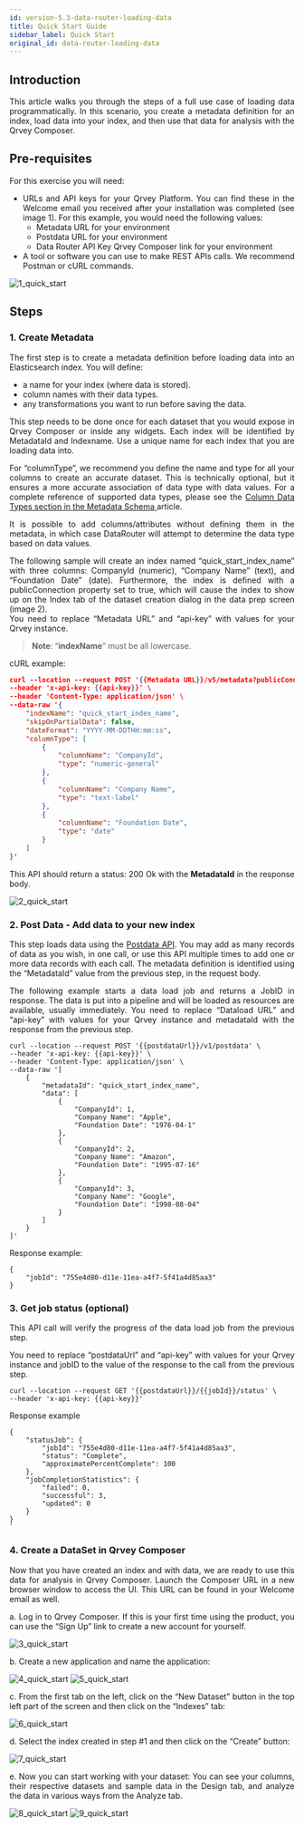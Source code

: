 ```yaml
---
id: version-5.3-data-router-loading-data
title: Quick Start Guide
sidebar_label: Quick Start
original_id: data-router-loading-data
---
```


<div style="text-align: justify">

## Introduction
This article walks you through the steps of a full use case of loading data programmatically. In this scenario, you create a metadata definition for an index, load data into your index, and then use that data for analysis with the Qrvey Composer.

## Pre-requisites
For this exercise you will need:
* URLs and API keys for your Qrvey Platform. You can find these in the Welcome email you received after your installation was completed (see image 1). For this example, you would need the following values:
  * Metadata URL for your environment 
  * Postdata URL for your environment  
  * Data Router API Key 
Qrvey Composer link for your environment
* A tool or software you can use to make REST APIs calls. We recommend Postman or cURL commands.

![1_quick_start](https://s3.amazonaws.com/cdn.qrvey.com/documentation_assets/data-router/Quick+Start+Guide%3A+Loading+Data/1_qsg.png#thumbnail)

## Steps
### 1. Create Metadata
The first step is to create a metadata definition before loading data into an Elasticsearch index. You will define:
* a name for your index (where data is stored).
* column names with their data types. 
* any transformations you want to run before saving the data.

This step needs to be done once for each dataset that you would expose in Qrvey Composer or inside any widgets. Each index will be identified by MetadataId and Indexname. Use a unique name for each index that you are loading data into. 

For “columnType”, we recommend you define the name and type for all your columns to create an accurate dataset. This is technically optional, but it ensures a more accurate association of data type with data values. For a complete reference of supported data types, please see the <a href="/docs/data-router/Metadata/metadata-intro/#columntype-data-types">Column Data Types section in the Metadata Schema </a> article. 

It is possible to add columns/attributes without defining them in the metadata, in which case DataRouter will attempt to determine the data type based on data values.

The following sample will create an index named “quick_start_index_name” with three columns: CompanyId (numeric), “Company Name” (text), and “Foundation Date” (date). Furthermore, the index is defined with a publicConnection property set to true, which will cause the index to show up on the Index tab of the dataset creation dialog in the data prep screen (image 2). <br>
You need to replace “Metadata URL” and “api-key” with values for your Qrvey instance. 

> **Note**: “**indexName**” must be all  lowercase.

cURL example:

```json
curl --location --request POST '{{Metadata URL}}/v5/metadata?publicConnection=true' \
--header 'x-api-key: {{api-key}}' \
--header 'Content-Type: application/json' \
--data-raw '{
    "indexName": "quick_start_index_name",
    "skipOnPartialData": false,
    "dateFormat": "YYYY-MM-DDTHH:mm:ss",
    "columnType": [
        {
            "columnName": "CompanyId",
            "type": "numeric-general"
        },
        {
            "columnName": "Company Name",
            "type": "text-label"
        },
        {
            "columnName": "Foundation Date",
            "type": "date"
        }
    ]
}'
```
This API should return a status: 200 Ok with the **MetadataId** in the response body.


![2_quick_start](https://s3.amazonaws.com/cdn.qrvey.com/documentation_assets/data-router/Quick+Start+Guide%3A+Loading+Data/2_qsg.png#thumbnail)

### 2. Post Data - Add data to your new index
This step loads data using the  <a href="https://bit.ly/2JNuiXz">Postdata API</a>. You may add as many records of data as you wish, in one call, or use this API multiple times to add one or more data records with each call. The metadata definition is identified using the “MetadataId” value from the previous step, in the request body. 

The following example starts a data load job and returns a JobID in response.  The data is put into a pipeline and will be loaded as resources are available, usually immediately. 
You need to replace “Dataload URL” and “api-key” with values for your Qrvey instance and metadataId with the response from the previous step.

```
curl --location --request POST '{{postdataUrl}}/v1/postdata' \
--header 'x-api-key: {{api-key}}' \
--header 'Content-Type: application/json' \
--data-raw '[
    {
        "metadataId": "quick_start_index_name",
        "data": [
            {
                "CompanyId": 1,
                "Company Name": "Apple",
                "Foundation Date": "1976-04-1"
            },
            {
                "CompanyId": 2,
                "Company Name": "Amazon",
                "Foundation Date": "1995-07-16"
            },
            {
                "CompanyId": 3,
                "Company Name": "Google",
                "Foundation Date": "1998-08-04"
            }
        ]
    }
]'
```
Response example:
```
{
    "jobId": "755e4d80-d11e-11ea-a4f7-5f41a4d85aa3"
}
```


### 3. Get job status (optional)

This API call will verify the progress of the data load job from the previous step.

You need to replace “postdataUrl” and “api-key” with values for your Qrvey instance and jobID to the value of the response to the call from the previous step.

```
curl --location --request GET '{{postdataUrl}}/{{jobId}}/status' \
--header 'x-api-key: {{api-key}}'
```

Response example

```
{
    "statusJob": {
        "jobId": "755e4d80-d11e-11ea-a4f7-5f41a4d85aa3",
        "status": "Complete",
        "approximatePercentComplete": 100
    },
    "jobCompletionStatistics": {
        "failed": 0,
        "successful": 3,
        "updated": 0
    }
}
`
```

### 4. Create a DataSet in Qrvey Composer
Now that you have created an index and with data, we are ready to use this data for analysis in Qrvey Composer. Launch the Composer URL in a new browser window to access the UI. This URL can be found in your Welcome email as well. <br>

  a. Log in to Qrvey Composer. If this is your first time using the product, you can use the “Sign Up” link to create a new account for yourself.
 
 ![3_quick_start](https://s3.amazonaws.com/cdn.qrvey.com/documentation_assets/data-router/Quick+Start+Guide%3A+Loading+Data/3_qsg.png#thumbnail-20)


  b. Create a new application and name the application:

 ![4_quick_start](https://s3.amazonaws.com/cdn.qrvey.com/documentation_assets/data-router/Quick+Start+Guide%3A+Loading+Data/4_qsg.png#thumbnail-40)
 ![5_quick_start](https://s3.amazonaws.com/cdn.qrvey.com/documentation_assets/data-router/Quick+Start+Guide%3A+Loading+Data/5_qsg.png#thumbnail-40)

  c. From the first tab on the left, click on the “New Dataset” button in the top left part of the screen and then click on the “Indexes” tab:

 ![6_quick_start](https://s3.amazonaws.com/cdn.qrvey.com/documentation_assets/data-router/Quick+Start+Guide%3A+Loading+Data/6_qsg.png#thumbnail-40)

  d. Select the index created in step #1 and then click on the “Create” button:

 ![7_quick_start](https://s3.amazonaws.com/cdn.qrvey.com/documentation_assets/data-router/Quick+Start+Guide%3A+Loading+Data/7_qsg.png#thumbnail-40)

  e. Now you can start working with your dataset: You can see your columns, their respective datasets and sample data in the Design tab, and analyze the data in various ways from the Analyze tab. 


 ![8_quick_start](https://s3.amazonaws.com/cdn.qrvey.com/documentation_assets/data-router/Quick+Start+Guide%3A+Loading+Data/8_qsg.png#thumbnail-40)
 ![9_quick_start](https://s3.amazonaws.com/cdn.qrvey.com/documentation_assets/data-router/Quick+Start+Guide%3A+Loading+Data/9_qsg.png#thumbnail-40)
